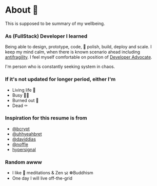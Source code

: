 # About 🌈

This is supposed to be summary of my wellbeing.

### As (FullStack) Developer I learned
Being able to design, prototype, code, 💅 polish, build, deploy and scale. 
I keep my mind calm, when there is known scenario ahead including [antifragility](https://en.wikipedia.org/wiki/Antifragility). I feel myself comfortable on position of [Developer Advocate](https://www.quora.com/What-exactly-is-the-job-of-a-developer-advocate).

I'm person who is constantly seeking system in chaos.

### If it's not updated for longer period, either I'm 
* Living life 🕺
* Busy 👨‍💻
* Burned out 🚨
* Dead ⚰️

### Inspiration for this resume is from
* [@bcrypt](https://diracdeltas.github.io/blog/about/)
* [@uhhyeahbret](https://bret.io)
* [@daviddias](https://daviddias.me/about/)
* [@noffle](http://blog.eight45.net/2017/01/11/eight-years.html)
* [hypersignal](https://en.wiktionary.org/wiki/hypersignal)

### Random awww
* I like 🙏 meditations & Zen 🕉️ ☸️Buddhism
* One day I will live off-the-grid
